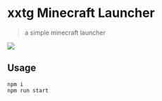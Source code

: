 # xxtg Minecraft Launcher
> a simple minecraft launcher

![](https://socialify.git.ci/xxtg666/xxtgMineCraftLauncher/image?description=1&forks=1&issues=1&language=1&logo=https://avatars.githubusercontent.com/u/13409222?&name=1&owner=1&pulls=1&stargazers=1&theme=Light)
## Usage
```
npm i
npm run start
```
